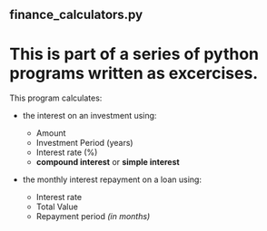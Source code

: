 ## finance_calculators.py

# This is part of a series of python programs written as excercises.

This program calculates:
 * the interest on an investment using:
   * Amount
   * Investment Period (years)
   * Interest rate (%)
   * **compound interest** or **simple interest**
  
 * the monthly interest repayment on a loan using:
   * Interest rate
   * Total Value
   * Repayment period *(in months)*

 
